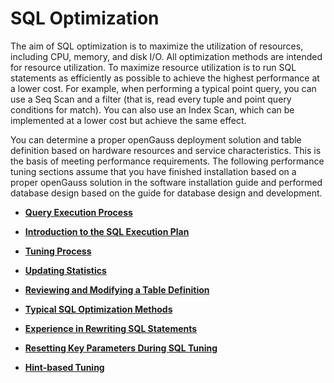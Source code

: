 # SQL Optimization<a name="EN-US_TOPIC_0289900921"></a>

The aim of SQL optimization is to maximize the utilization of resources, including CPU, memory, and disk I/O. All optimization methods are intended for resource utilization. To maximize resource utilization is to run SQL statements as efficiently as possible to achieve the highest performance at a lower cost. For example, when performing a typical point query, you can use a Seq Scan and a filter \(that is, read every tuple and point query conditions for match\). You can also use an Index Scan, which can be implemented at a lower cost but achieve the same effect.

You can determine a proper openGauss deployment solution and table definition based on hardware resources and service characteristics. This is the basis of meeting performance requirements. The following performance tuning sections assume that you have finished installation based on a proper openGauss solution in the software installation guide and performed database design based on the guide for database design and development.

-   **[Query Execution Process](query-execution-process.md)**  

-   **[Introduction to the SQL Execution Plan](introduction-to-the-sql-execution-plan.md)**  

-   **[Tuning Process](tuning-process.md)**  

-   **[Updating Statistics](updating-statistics.md)**  

-   **[Reviewing and Modifying a Table Definition](reviewing-and-modifying-a-table-definition.md)**  

-   **[Typical SQL Optimization Methods](typical-sql-optimization-methods.md)**  

-   **[Experience in Rewriting SQL Statements](experience-in-rewriting-sql-statements.md)**  

-   **[Resetting Key Parameters During SQL Tuning](resetting-key-parameters-during-sql-tuning.md)**  

-   **[Hint-based Tuning](hint-based-tuning.md)**  



